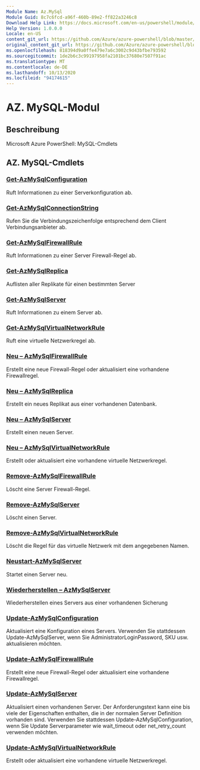 ```yaml
---
Module Name: Az.MySql
Module Guid: 8c7c6fcd-a96f-460b-89e2-ff822a3246c8
Download Help Link: https://docs.microsoft.com/en-us/powershell/module/az.mysql
Help Version: 1.0.0.0
Locale: en-US
content_git_url: https://github.com/Azure/azure-powershell/blob/master/src/MySql/help/Az.MySql.md
original_content_git_url: https://github.com/Azure/azure-powershell/blob/master/src/MySql/help/Az.MySql.md
ms.openlocfilehash: 818394d9a0ffe479e7a6c3002c9d43bfbe793592
ms.sourcegitcommit: 1de2b6c3c99197958fa2101bc37680e7507f91ac
ms.translationtype: MT
ms.contentlocale: de-DE
ms.lasthandoff: 10/13/2020
ms.locfileid: "94174615"
---
```

# AZ. MySQL-Modul
## Beschreibung
Microsoft Azure PowerShell: MySQL-Cmdlets

## AZ. MySQL-Cmdlets
### [Get-AzMySqlConfiguration](Get-AzMySqlConfiguration.md)
Ruft Informationen zu einer Serverkonfiguration ab.

### [Get-AzMySqlConnectionString](Get-AzMySqlConnectionString.md)
Rufen Sie die Verbindungszeichenfolge entsprechend dem Client Verbindungsanbieter ab.

### [Get-AzMySqlFirewallRule](Get-AzMySqlFirewallRule.md)
Ruft Informationen zu einer Server Firewall-Regel ab.

### [Get-AzMySqlReplica](Get-AzMySqlReplica.md)
Auflisten aller Replikate für einen bestimmten Server

### [Get-AzMySqlServer](Get-AzMySqlServer.md)
Ruft Informationen zu einem Server ab.

### [Get-AzMySqlVirtualNetworkRule](Get-AzMySqlVirtualNetworkRule.md)
Ruft eine virtuelle Netzwerkregel ab.

### [Neu – AzMySqlFirewallRule](New-AzMySqlFirewallRule.md)
Erstellt eine neue Firewall-Regel oder aktualisiert eine vorhandene Firewallregel.

### [Neu – AzMySqlReplica](New-AzMySqlReplica.md)
Erstellt ein neues Replikat aus einer vorhandenen Datenbank.

### [Neu – AzMySqlServer](New-AzMySqlServer.md)
Erstellt einen neuen Server.

### [Neu – AzMySqlVirtualNetworkRule](New-AzMySqlVirtualNetworkRule.md)
Erstellt oder aktualisiert eine vorhandene virtuelle Netzwerkregel.

### [Remove-AzMySqlFirewallRule](Remove-AzMySqlFirewallRule.md)
Löscht eine Server Firewall-Regel.

### [Remove-AzMySqlServer](Remove-AzMySqlServer.md)
Löscht einen Server.

### [Remove-AzMySqlVirtualNetworkRule](Remove-AzMySqlVirtualNetworkRule.md)
Löscht die Regel für das virtuelle Netzwerk mit dem angegebenen Namen.

### [Neustart-AzMySqlServer](Restart-AzMySqlServer.md)
Startet einen Server neu.

### [Wiederherstellen – AzMySqlServer](Restore-AzMySqlServer.md)
Wiederherstellen eines Servers aus einer vorhandenen Sicherung

### [Update-AzMySqlConfiguration](Update-AzMySqlConfiguration.md)
Aktualisiert eine Konfiguration eines Servers.
Verwenden Sie stattdessen Update-AzMySqlServer, wenn Sie AdministratorLoginPassword, SKU usw. aktualisieren möchten.

### [Update-AzMySqlFirewallRule](Update-AzMySqlFirewallRule.md)
Erstellt eine neue Firewall-Regel oder aktualisiert eine vorhandene Firewallregel.

### [Update-AzMySqlServer](Update-AzMySqlServer.md)
Aktualisiert einen vorhandenen Server.
Der Anforderungstext kann eine bis viele der Eigenschaften enthalten, die in der normalen Server Definition vorhanden sind.
Verwenden Sie stattdessen Update-AzMySqlConfiguration, wenn Sie Update Serverparameter wie wait_timeout oder net_retry_count verwenden möchten.

### [Update-AzMySqlVirtualNetworkRule](Update-AzMySqlVirtualNetworkRule.md)
Erstellt oder aktualisiert eine vorhandene virtuelle Netzwerkregel.

